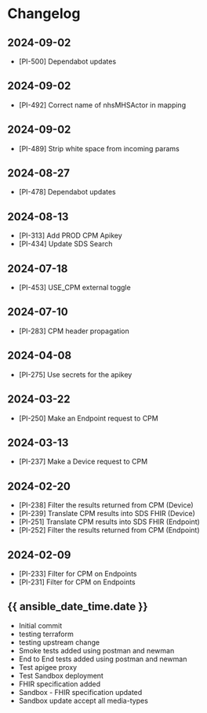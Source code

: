 # Changelog

## 2024-09-02
- [PI-500] Dependabot updates

## 2024-09-02
- [PI-492] Correct name of nhsMHSActor in mapping

## 2024-09-02
- [PI-489] Strip white space from incoming params

## 2024-08-27
- [PI-478] Dependabot updates

## 2024-08-13
- [PI-313] Add PROD CPM Apikey
- [PI-434] Update SDS Search

## 2024-07-18
- [PI-453] USE_CPM external toggle

## 2024-07-10
- [PI-283] CPM header propagation

## 2024-04-08
- [PI-275] Use secrets for the apikey

## 2024-03-22
- [PI-250] Make an Endpoint request to CPM

## 2024-03-13
- [PI-237] Make a Device request to CPM

## 2024-02-20
- [PI-238] Filter the results returned from CPM (Device)
- [PI-239] Translate CPM results into SDS FHIR (Device)
- [PI-251] Translate CPM results into SDS FHIR (Endpoint)
- [PI-252] Filter the results returned from CPM (Endpoint)

## 2024-02-09
- [PI-233] Filter for CPM on Endpoints
- [PI-231] Filter for CPM on Endpoints

## {{ ansible_date_time.date }}
* Initial commit
* testing terraform
* testing upstream change
* Smoke tests added using postman and newman
* End to End tests added using postman and newman
* Test apigee proxy
* Test Sandbox deployment
* FHIR specification added
* Sandbox - FHIR specification updated
* Sandbox update accept all media-types
